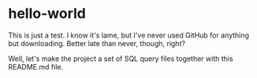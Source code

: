 # hello-world
This is just a test. I know it's lame, but I've never used GitHub for anything but downloading. Better late than never, though, right?

Well, let's make the project a set of SQL query files together with this README.md file.
